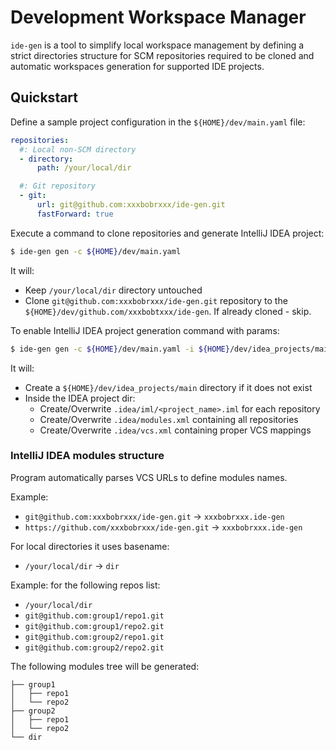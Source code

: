 # Development Workspace Manager

`ide-gen` is a tool to simplify local workspace management by defining a
strict directories structure for SCM repositories required to be cloned and
automatic workspaces generation for supported IDE projects.

## Quickstart

Define a sample project configuration in the
`${HOME}/dev/main.yaml` file:

```yaml
repositories:
  #: Local non-SCM directory
  - directory:
      path: /your/local/dir

  #: Git repository
  - git:
      url: git@github.com:xxxbobrxxx/ide-gen.git
      fastForward: true
```

Execute a command to clone repositories and generate IntelliJ IDEA project:

```bash
$ ide-gen gen -c ${HOME}/dev/main.yaml
```

It will:

- Keep `/your/local/dir` directory untouched
- Clone `git@github.com:xxxbobrxxx/ide-gen.git` repository to the
  `${HOME}/dev/github.com/xxxbobtxxx/ide-gen`. If already cloned - skip.

To enable IntelliJ IDEA project generation command with params:

```bash
$ ide-gen gen -c ${HOME}/dev/main.yaml -i ${HOME}/dev/idea_projects/main
```

It will:

- Create a `${HOME}/dev/idea_projects/main` directory if it does not exist
- Inside the IDEA project dir:
  - Create/Overwrite `.idea/iml/<project_name>.iml` for each repository
  - Create/Overwrite `.idea/modules.xml` containing all repositories
  - Create/Overwrite `.idea/vcs.xml` containing proper VCS mappings

### IntelliJ IDEA modules structure

Program automatically parses VCS URLs to define modules names.

Example:

- `git@github.com:xxxbobrxxx/ide-gen.git` -> `xxxbobrxxx.ide-gen`
- `https://github.com/xxxbobrxxx/ide-gen.git` -> `xxxbobrxxx.ide-gen`

For local directories it uses basename:

- `/your/local/dir` -> `dir`

Example: for the following repos list:

- `/your/local/dir`
- `git@github.com:group1/repo1.git`
- `git@github.com:group1/repo2.git`
- `git@github.com:group2/repo1.git`
- `git@github.com:group2/repo2.git`

The following modules tree will be generated:

```
├── group1
│   ├── repo1
│   └── repo2
├── group2
│   ├── repo1
│   └── repo2
└── dir
```
